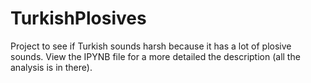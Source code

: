 # TurkishPlosives
Project to see if Turkish sounds harsh because it has a lot of plosive sounds. View the IPYNB file for a more detailed the description (all the analysis is in there).
